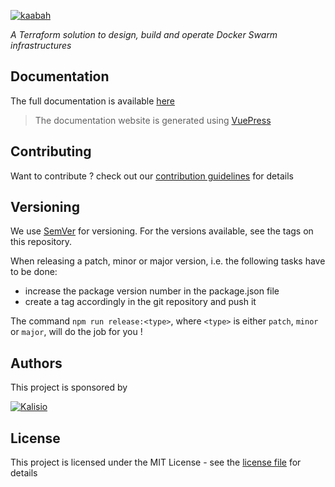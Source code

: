 [![kaabah](https://s3.eu-central-1.amazonaws.com/kalisioscope/kaabah/kaabah-logo-black-512x168.png)](https://kalisio.github.io/kaabah/)

_A Terraform solution to design, build and operate Docker Swarm infrastructures_

## Documentation

The full documentation is available [here](https://kalisio.github.io/kaabah/)

> The documentation website is generated using [VuePress](https://vuepress.vuejs.org/)

## Contributing

Want to contribute ? check out our [contribution guidelines](./docs/CONTRIBUTING.md) for details

## Versioning

We use [SemVer](https://semver.org/) for versioning. For the versions available, see the tags on this repository.

When releasing a patch, minor or major version, i.e. the following tasks have to be done:
- increase the package version number in the package.json file
- create a tag accordingly in the git repository and push it

The command `npm run release:<type>`, where  `<type>` is either `patch`, `minor` or `major`, will do the job for you ! 

## Authors

This project is sponsored by 

[![Kalisio](https://s3.eu-central-1.amazonaws.com/kalisioscope/kalisio/kalisio-logo-black-256x84.png)](https://kalisio.com)

## License

This project is licensed under the MIT License - see the [license file](./docs/LICENSE.md) for details
